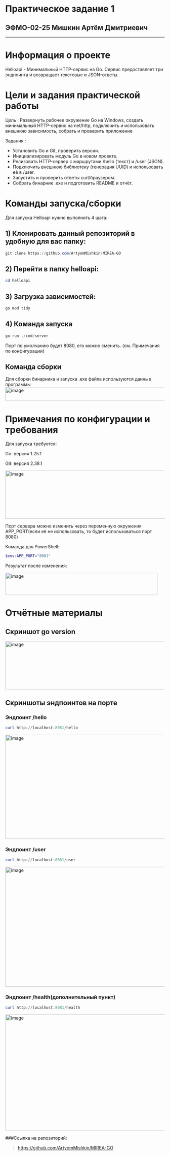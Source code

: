 # Практическое задание 1

## ЭФМО-02-25 Мишкин Артём Дмитриевич
---
# Информация о проекте

Helloapi - Минимальный HTTP-сервис на Go. Сервис предоставляет три эндпоинта и возвращает текстовые и JSON-ответы.

# Цели и задания практической работы
Цель : Развернуть рабочее окружение Go на Windows, создать минимальный HTTP-сервис на net/http, подключить и использовать внешнюю зависимость, собрать и проверить приложение

Задания :
-    Установить Go и Git, проверить версии.
-    Инициализировать модуль Go в новом проекте.
-    Релизовать HTTP-сервер с маршрутами /hello (текст) и /user (JSON).
-	Подключить внешнюю библиотеку (генерация UUID) и использовать её в /user.
-	Запустить и проверить ответы curl/браузером.
-	Собрать бинарник .exe и подготовить README и отчёт.

# Команды запуска/сборки
Для запуска Helloapi нужно выполнить 4 шага:
## 1) Клонировать данный репозиторий в удобную для вас папку:
```Powershell
git clone https://github.com/ArtyomMishkin/MIREA-GO
```
## 2) Перейти в папку helloapi:
```Powershell
cd helloapi
```
## 3) Загрузка зависимостей:
```Powershell
go mod tidy
```
## 4) Команда запуска
```Powershell
go run ./cmd/server
```

Порт по умолчанию будет 8080, его можно сменить. (см. Примечания по конфигурации)

## Команда сборки
Для сборки бинарника и запуска .exe файла используются данные программы
<img width="611" height="44" alt="image" src="https://github.com/user-attachments/assets/5954bcda-fbe5-47a7-8e9c-6091f59d4cff" />

# Примечания по конфигурации и требования

Для запуска требуется:

Go: версия 1.25.1

Git: версия 2.38.1

<img width="758" height="152" alt="image" src="https://github.com/user-attachments/assets/1c3a1438-4760-4dab-9f36-43aabf1c940e" />


Порт сервера можно изменить через переменную окружения APP_PORT(если её не использовать, то будет использоваться порт 8080)

Команда для PowerShell:
```Powershell
$env:APP_PORT="8081"
```

Результат после изменения:

<img width="481" height="70" alt="image" src="https://github.com/user-attachments/assets/8ce75a78-acf1-425c-96b8-05d9c2a0d4ef" />

# Отчётные материалы

## Скриншот go version

<img width="758" height="152" alt="image" src="https://github.com/user-attachments/assets/ec19e5bf-1031-499b-a28d-a8f170db8dfe" />

## Скриншоты эндпоинтов на порте 

### Эндпоинт /hello

```Powershell
curl http://localhost:8081/hello
```

<img width="901" height="328" alt="image" src="https://github.com/user-attachments/assets/d368ad46-76a5-424d-ba5f-14b31b13363f" />

### Эндпоинт /user

```Powershell
curl http://localhost:8081/user
```

<img width="901" height="377" alt="image" src="https://github.com/user-attachments/assets/8fde7b1f-221d-4d16-a97b-b12381a72732" />

### Эндпоинт /health(дополнительный пункт)

```Powershell
curl http://localhost:8081/health
```

<img width="901" height="366" alt="image" src="https://github.com/user-attachments/assets/ac482412-9e5b-42aa-be16-1fdaa5002949" />

###Ссылка на репозиторий:

>https://github.com/ArtyomMishkin/MIREA-GO




